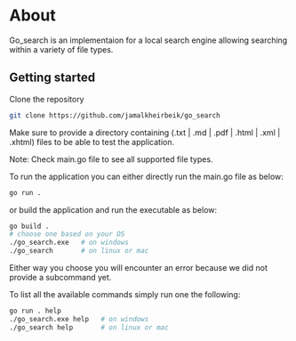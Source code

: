# About

Go_search is an implementaion for a local search engine allowing searching within a variety of file types.

## Getting started

Clone the repository

```bash
git clone https://github.com/jamalkheirbeik/go_search
```

Make sure to provide a directory containing (.txt | .md | .pdf | .html | .xml | .xhtml) files to be able to test the application.

Note: Check main.go file to see all supported file types.

To run the application you can either directly run the main.go file as below:

```bash
go run .
```

or build the application and run the executable as below:

```bash
go build .
# choose one based on your OS
./go_search.exe   # on windows
./go_search       # on linux or mac
```

Either way you choose you will encounter an error because we did not provide a subcommand yet.

To list all the available commands simply run one the following:

```bash
go run . help
./go_search.exe help   # on windows
./go_search help       # on linux or mac
```
